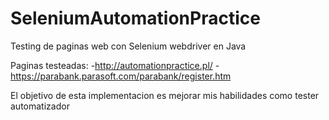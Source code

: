 # SeleniumAutomationPractice
Testing de paginas web con Selenium webdriver en Java

Paginas testeadas:
-http://automationpractice.pl/
-https://parabank.parasoft.com/parabank/register.htm

El objetivo de esta implementacion es mejorar mis habilidades como tester automatizador
